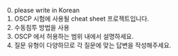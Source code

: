 0. please write in Korean
1. OSCP 시험에 사용될 cheat sheet 프로젝트입니다.
2. 수동침투 방법을 사용
3. OSCP 에서 허용하는 범위 내에서 설명하세요.
4. 질문 유형이 다양하므로 각 질문에 맞는 답변을 작성해주세요.
